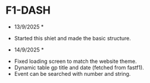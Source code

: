 # F1-DASH 

* 13/9/2025 *
- Started this shiet and made the basic structure.

* 14/9/2025 *
- Fixed loading screen to match the website theme.
- Dynamic table gp title and date (fetched from fastf1).
- Event can be searched with number and string.